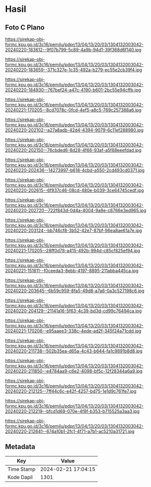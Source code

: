 # Hasil

## Foto C Plano

https://sirekap-obj-formc.kpu.go.id/3c16/pemilu/pdpr/13/04/13/20/03/1304132003042-20240220-183612--9f07b799-5c89-4a9b-94d1-39f368d6f140.jpg

https://sirekap-obj-formc.kpu.go.id/3c16/pemilu/pdpr/13/04/13/20/03/1304132003042-20240220-183659--371c327e-1c35-492a-b279-ec55e2cb39f4.jpg

https://sirekap-obj-formc.kpu.go.id/3c16/pemilu/pdpr/13/04/13/20/03/1304132003042-20240220-184930--767bef24-a47c-4190-b601-2bc55e94cffb.jpg

https://sirekap-obj-formc.kpu.go.id/3c16/pemilu/pdpr/13/04/13/20/03/1304132003042-20240221-170205--8cd7078c-0fcd-4ef5-a8c5-769c257388a6.jpg

https://sirekap-obj-formc.kpu.go.id/3c16/pemilu/pdpr/13/04/13/20/03/1304132003042-20240220-202102--a27a8adb-42d4-4394-9079-6c11ef288980.jpg

https://sirekap-obj-formc.kpu.go.id/3c16/pemilu/pdpr/13/04/13/20/03/1304132003042-20240220-202150--76cbded6-8d28-4f66-93af-a5f88eeefdad.jpg

https://sirekap-obj-formc.kpu.go.id/3c16/pemilu/pdpr/13/04/13/20/03/1304132003042-20240220-202436--14273997-b618-4cbd-a550-2cd493cd0371.jpg

https://sirekap-obj-formc.kpu.go.id/3c16/pemilu/pdpr/13/04/13/20/03/1304132003042-20240220-202615--6f937c46-08cd-480e-b039-3ce64745cedf.jpg

https://sirekap-obj-formc.kpu.go.id/3c16/pemilu/pdpr/13/04/13/20/03/1304132003042-20240220-202720--722f843d-0d4a-4004-9a8e-c6766e3ed965.jpg

https://sirekap-obj-formc.kpu.go.id/3c16/pemilu/pdpr/13/04/13/20/03/1304132003042-20240220-203124--bb746cf8-3b52-42e7-87bf-96ea8ae61a7e.jpg

https://sirekap-obj-formc.kpu.go.id/3c16/pemilu/pdpr/13/04/13/20/03/1304132003042-20240221-170205--28ff0d78-a415-492b-994d-c85cf825ef94.jpg

https://sirekap-obj-formc.kpu.go.id/3c16/pemilu/pdpr/13/04/13/20/03/1304132003042-20240221-151811--f0ceeda3-8ebb-4197-8895-211abba445ca.jpg

https://sirekap-obj-formc.kpu.go.id/3c16/pemilu/pdpr/13/04/13/20/03/1304132003042-20240220-203645--6b59c959-8fa5-49d8-a7a6-0a3c527198c6.jpg

https://sirekap-obj-formc.kpu.go.id/3c16/pemilu/pdpr/13/04/13/20/03/1304132003042-20240220-204129--21141a16-5f63-4c39-bd3d-cd99c76494ca.jpg

https://sirekap-obj-formc.kpu.go.id/3c16/pemilu/pdpr/13/04/13/20/03/1304132003042-20240221-170206--e95aaee3-338c-4ede-ad2f-345f24a71cdd.jpg

https://sirekap-obj-formc.kpu.go.id/3c16/pemilu/pdpr/13/04/13/20/03/1304132003042-20240220-211738--502b35ea-d65a-4c43-b644-fa1c9891b8d8.jpg

https://sirekap-obj-formc.kpu.go.id/3c16/pemilu/pdpr/13/04/13/20/03/1304132003042-20240220-211850--e4784aa9-c6e2-4098-bf5c-12f28344a6a9.jpg

https://sirekap-obj-formc.kpu.go.id/3c16/pemilu/pdpr/13/04/13/20/03/1304132003042-20240220-212125--7ff44c6c-e42f-4257-bd75-1e1d9c761fe7.jpg

https://sirekap-obj-formc.kpu.go.id/3c16/pemilu/pdpr/13/04/13/20/03/1304132003042-20240220-212219--bfcd1d69-070e-4f8f-b353-b715525a3aa3.jpg

https://sirekap-obj-formc.kpu.go.id/3c16/pemilu/pdpr/13/04/13/20/03/1304132003042-20240220-212641--674a10b1-2fc1-4f71-a7b1-ac5210a31721.jpg


## Metadata

| Key        | Value               |
| ---------- | ------------------- |
| Time Stamp | 2024-02-21 17:04:15 |
| Kode Dapil | 1301                |



